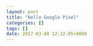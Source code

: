 ```yaml
---
layout: post
title: "Hello Google Pixel"
categories: []
tags: []
date: 2017-03-08 12:22:05+0000
---
```


